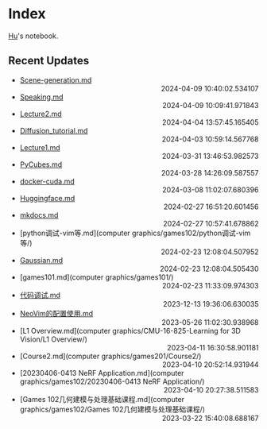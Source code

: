 
# Index

[Hu](https://zhuhu00.top/)'s notebook.

## Recent Updates
- [Scene-generation.md](Scene-generation/) <div style="text-align: right">2024-04-09 10:40:02.534107</div>
- [Speaking.md](English/Speaking/) <div style="text-align: right">2024-04-09 10:09:41.971843</div>
- [Lecture2.md](InternLM2-note/Lecture2/) <div style="text-align: right">2024-04-04 13:57:45.165405</div>
- [Diffusion_tutorial.md](Diffusion_tutorial/) <div style="text-align: right">2024-04-03 10:59:14.567768</div>
- [Lecture1.md](InternLM2-note/Lecture1/) <div style="text-align: right">2024-03-31 13:46:53.982573</div>
- [PyCubes.md](python/PyCubes/) <div style="text-align: right">2024-03-28 14:26:09.587557</div>
- [docker-cuda.md](docker/docker-cuda/) <div style="text-align: right">2024-03-08 11:02:07.680396</div>
- [Huggingface.md](Huggingface/) <div style="text-align: right">2024-02-27 16:51:20.601456</div>
- [mkdocs.md](mkdocs/) <div style="text-align: right">2024-02-27 10:57:41.678862</div>
- [python调试-vim等.md](computer graphics/games102/python调试-vim等/) <div style="text-align: right">2024-02-23 12:08:04.507952</div>
- [Gaussian.md](Gaussian/) <div style="text-align: right">2024-02-23 12:08:04.505430</div>
- [games101.md](computer graphics/games101/) <div style="text-align: right">2024-02-23 11:33:09.974303</div>
- [代码调试.md](代码调试/) <div style="text-align: right">2023-12-13 19:36:06.630035</div>
- [NeoVim的配置使用.md](NeoVim的配置使用/) <div style="text-align: right">2023-05-26 11:02:30.938968</div>
- [L1 Overview.md](computer graphics/CMU-16-825-Learning for 3D Vision/L1 Overview/) <div style="text-align: right">2023-04-11 16:30:58.901181</div>
- [Course2.md](computer graphics/games201/Course2/) <div style="text-align: right">2023-04-10 20:52:14.931944</div>
- [20230406-0413 NeRF Application.md](computer graphics/games102/20230406-0413 NeRF Application/) <div style="text-align: right">2023-04-10 20:27:38.511583</div>
- [Games 102几何建模与处理基础课程.md](computer graphics/games102/Games 102几何建模与处理基础课程/) <div style="text-align: right">2023-03-22 15:40:08.688167</div>
